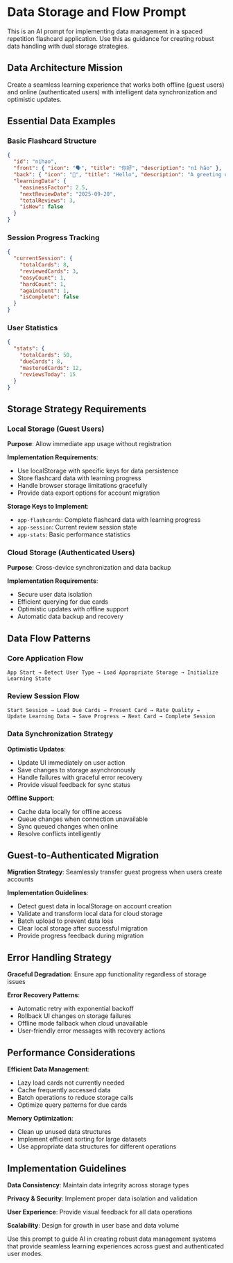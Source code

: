 # Data Storage and Flow Prompt

This is an AI prompt for implementing data management in a spaced repetition flashcard application. Use this as guidance for creating robust data handling with dual storage strategies.

## Data Architecture Mission

Create a seamless learning experience that works both offline (guest users) and online (authenticated users) with intelligent data synchronization and optimistic updates.

## Essential Data Examples

### Basic Flashcard Structure

```json
{
  "id": "nihao",
  "front": { "icon": "🗣️", "title": "你好", "description": "nǐ hǎo" },
  "back": { "icon": "👋", "title": "Hello", "description": "A greeting used when meeting someone" },
  "learningData": {
    "easinessFactor": 2.5,
    "nextReviewDate": "2025-09-20",
    "totalReviews": 3,
    "isNew": false
  }
}
```

### Session Progress Tracking

```json
{
  "currentSession": {
    "totalCards": 8,
    "reviewedCards": 3,
    "easyCount": 1,
    "hardCount": 1,
    "againCount": 1,
    "isComplete": false
  }
}
```

### User Statistics

```json
{
  "stats": {
    "totalCards": 50,
    "dueCards": 8,
    "masteredCards": 12,
    "reviewsToday": 15
  }
}
```

## Storage Strategy Requirements

### Local Storage (Guest Users)

**Purpose**: Allow immediate app usage without registration

**Implementation Requirements**:

- Use localStorage with specific keys for data persistence
- Store flashcard data with learning progress
- Handle browser storage limitations gracefully
- Provide data export options for account migration

**Storage Keys to Implement**:

- `app-flashcards`: Complete flashcard data with learning progress
- `app-session`: Current review session state
- `app-stats`: Basic performance statistics

### Cloud Storage (Authenticated Users)

**Purpose**: Cross-device synchronization and data backup

**Implementation Requirements**:

- Secure user data isolation
- Efficient querying for due cards
- Optimistic updates with offline support
- Automatic data backup and recovery

## Data Flow Patterns

### Core Application Flow

```text
App Start → Detect User Type → Load Appropriate Storage → Initialize Learning State
```

### Review Session Flow

```text
Start Session → Load Due Cards → Present Card → Rate Quality → 
Update Learning Data → Save Progress → Next Card → Complete Session
```

### Data Synchronization Strategy

**Optimistic Updates**:

- Update UI immediately on user action
- Save changes to storage asynchronously
- Handle failures with graceful error recovery
- Provide visual feedback for sync status

**Offline Support**:

- Cache data locally for offline access
- Queue changes when connection unavailable
- Sync queued changes when online
- Resolve conflicts intelligently

## Guest-to-Authenticated Migration

**Migration Strategy**: Seamlessly transfer guest progress when users create accounts

**Implementation Guidelines**:

- Detect guest data in localStorage on account creation
- Validate and transform local data for cloud storage
- Batch upload to prevent data loss
- Clear local storage after successful migration
- Provide progress feedback during migration

## Error Handling Strategy

**Graceful Degradation**: Ensure app functionality regardless of storage issues

**Error Recovery Patterns**:

- Automatic retry with exponential backoff
- Rollback UI changes on storage failures
- Offline mode fallback when cloud unavailable
- User-friendly error messages with recovery actions

## Performance Considerations

**Efficient Data Management**:

- Lazy load cards not currently needed
- Cache frequently accessed data
- Batch operations to reduce storage calls
- Optimize query patterns for due cards

**Memory Optimization**:

- Clean up unused data structures
- Implement efficient sorting for large datasets
- Use appropriate data structures for different operations

## Implementation Guidelines

**Data Consistency**: Maintain data integrity across storage types

**Privacy & Security**: Implement proper data isolation and validation

**User Experience**: Provide visual feedback for all data operations

**Scalability**: Design for growth in user base and data volume

Use this prompt to guide AI in creating robust data management systems that provide seamless learning experiences across guest and authenticated user modes.
